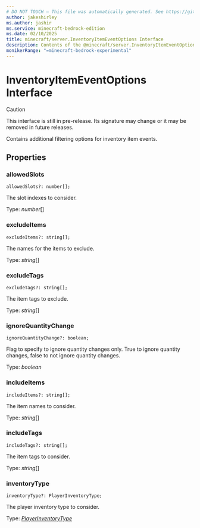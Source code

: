 ```yaml
---
# DO NOT TOUCH — This file was automatically generated. See https://github.com/mojang/minecraftapidocsgenerator to modify descriptions, examples, etc.
author: jakeshirley
ms.author: jashir
ms.service: minecraft-bedrock-edition
ms.date: 02/10/2025
title: minecraft/server.InventoryItemEventOptions Interface
description: Contents of the @minecraft/server.InventoryItemEventOptions class.
monikerRange: "=minecraft-bedrock-experimental"
---
```

# InventoryItemEventOptions Interface

> [!CAUTION]
> This interface is still in pre-release.  Its signature may change or it may be removed in future releases.

Contains additional filtering options for inventory item events.

## Properties

### **allowedSlots**
`allowedSlots?: number[];`

The slot indexes to consider.

Type: *number*[]

### **excludeItems**
`excludeItems?: string[];`

The names for the items to exclude.

Type: *string*[]

### **excludeTags**
`excludeTags?: string[];`

The item tags to exclude.

Type: *string*[]

### **ignoreQuantityChange**
`ignoreQuantityChange?: boolean;`

Flag to specify to ignore quantity changes only. True to ignore quantity changes, false to not ignore quantity changes.

Type: *boolean*

### **includeItems**
`includeItems?: string[];`

The item names to consider.

Type: *string*[]

### **includeTags**
`includeTags?: string[];`

The item tags to consider.

Type: *string*[]

### **inventoryType**
`inventoryType?: PlayerInventoryType;`

The player inventory type to consider.

Type: [*PlayerInventoryType*](PlayerInventoryType.md)
